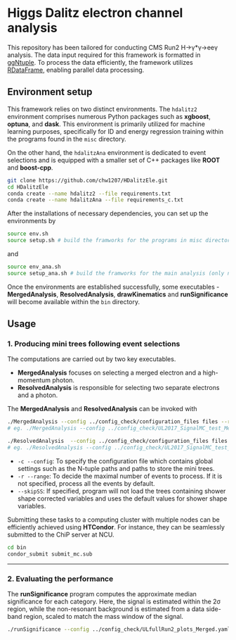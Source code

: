 # Higgs Dalitz electron channel analysis

This repository has been tailored for conducting CMS Run2 H→γ*γ→eeγ analysis. The data input required for this framework is formatted in [ggNtuple](https://github.com/cmkuo/ggAnalysis/tree/106X). To process the data efficiently, the framework utilizes [RDataFrame](https://root.cern/doc/master/classROOT_1_1RDataFrame.html), enabling parallel data processing.

## Environment setup
This framework relies on two distinct environments. The `hdalitz2` environment comprises numerous Python packages such as **xgboost**, **optuna**, and **dask**. This environment is primarily utilized for machine learning purposes, specifically for ID and energy regression training within the programs found in the `misc` directory. 

On the other hand, the `hdalitzAna` environment is dedicated to event selections and is equipped with a smaller set of C++ packages like **ROOT** and **boost-cpp**.

```bash
git clone https://github.com/chw1207/HDalitzEle.git
cd HDalitzEle
conda create --name hdalitz2 --file requirements.txt
conda create --name hdalitzAna --file requirements_c.txt
```

After the installations of necessary dependencies, you can set up the environments by 
```bash
source env.sh
source setup.sh # build the framworks for the programs in misc directory (only need once)
```
and
```bash
source env_ana.sh
source setup_ana.sh # build the framworks for the main analysis (only need once)
```

Once the environments are established successfully, some executables - **MergedAnalysis**, **ResolvedAnalysis**, **drawKinematics** and **runSignificance** will become available within the  `bin` directory.

## Usage
### 1. Producing mini trees following event selections
The computations are carried out by two key executables.
- **MergedAnalysis** focuses on selecting a merged electron and a high-momentum photon.
- **ResolvedAnalysis** is responsible for selecting two separate electrons and a photon.

The **MergedAnalysis** and **ResolvedAnalysis** can be invoked with
```bash
./MergedAnalysis --config ../config_check/configuration_files files --range number [--skipSS]
# eg. ./MergedAnalysis --config ../config_check/UL2017_SignalMC_test_Merged.yaml --skipSS

./ResolvedAnalysis  --config ../config_check/configuration_files files --range number 
# eg. ./ResolvedAnalysis --config ../config_check/UL2017_SignalMC_test_Resolved.yaml
```
- `-c --config`: To specify the configuration file which contains global settings such as the N-tuple paths and paths to store the mini trees.
- `-r --range`: To decide the maximal number of events to process. If it is not specified, process all the events by default.
- `--skipSS`: If specified, program will not load the trees containing shower shape corrected variables and uses the default values for shower shape variables.

Submitting these tasks to a computing cluster with multiple nodes can be efficiently achieved using **HTCondor**. For instance, they can be seamlessly submitted to the ChiP server at NCU. 
```bash
cd bin
condor_submit submit_mc.sub 
```
----
### 2. Evaluating the performance
The **runSignificance** program computes the approximate median significance for each category. Here, the signal is estimated within the 2σ region, while the non-resonant background is estimated from a data side-band region, scaled to match the mass window of the signal.
```bash
./runSignificance --config ../config_check/ULfullRun2_plots_Merged.yaml
```

